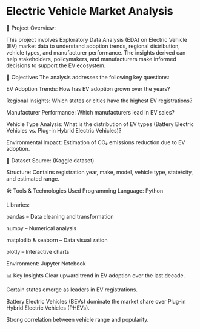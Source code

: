 # Electric Vehicle Market Analysis
📌 Project Overview:

This project involves Exploratory Data Analysis (EDA) on Electric Vehicle (EV) market data to understand adoption trends, regional distribution, vehicle types, and manufacturer performance. The insights derived can help stakeholders, policymakers, and manufacturers make informed decisions to support the EV ecosystem.

🎯 Objectives
The analysis addresses the following key questions:

EV Adoption Trends: How has EV adoption grown over the years?

Regional Insights: Which states or cities have the highest EV registrations?

Manufacturer Performance: Which manufacturers lead in EV sales?

Vehicle Type Analysis: What is the distribution of EV types (Battery Electric Vehicles vs. Plug-in Hybrid Electric Vehicles)?

Environmental Impact: Estimation of CO₂ emissions reduction due to EV adoption.

📂 Dataset
Source: (Kaggle dataset)

Structure: Contains registration year, make, model, vehicle type, state/city, and estimated range.

🛠️ Tools & Technologies Used
Programming Language: Python

Libraries:

pandas – Data cleaning and transformation

numpy – Numerical analysis

matplotlib & seaborn – Data visualization

plotly – Interactive charts

Environment: Jupyter Notebook

📊 Key Insights
Clear upward trend in EV adoption over the last decade.

Certain states emerge as leaders in EV registrations.

Battery Electric Vehicles (BEVs) dominate the market share over Plug-in Hybrid Electric Vehicles (PHEVs).

Strong correlation between vehicle range and popularity.
